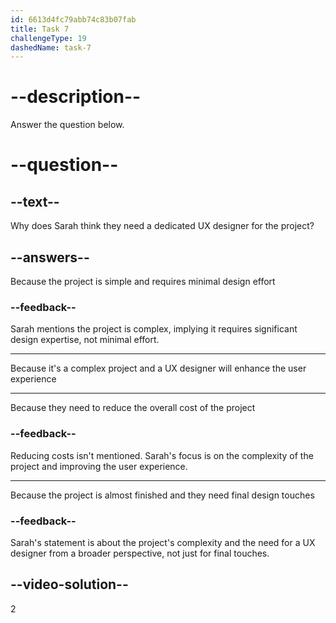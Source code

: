 ```yaml
---
id: 6613d4fc79abb74c83b07fab
title: Task 7
challengeType: 19
dashedName: task-7
---
```


<!--
AUDIO REFERENCE:
Sarah: Good point. I agree. I also think we are going to need a dedicated UX designer. It's a complex project, and a professional designer will help us create a great user experience.
-->

# --description--

Answer the question below.

# --question--

## --text--

Why does Sarah think they need a dedicated UX designer for the project?

## --answers--

Because the project is simple and requires minimal design effort

### --feedback--

Sarah mentions the project is complex, implying it requires significant design expertise, not minimal effort.

---

Because it's a complex project and a UX designer will enhance the user experience

---

Because they need to reduce the overall cost of the project

### --feedback--

Reducing costs isn't mentioned. Sarah's focus is on the complexity of the project and improving the user experience.

---

Because the project is almost finished and they need final design touches

### --feedback--

Sarah's statement is about the project's complexity and the need for a UX designer from a broader perspective, not just for final touches.

## --video-solution--

2
